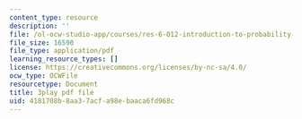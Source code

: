```yaml
---
content_type: resource
description: ''
file: /ol-ocw-studio-app/courses/res-6-012-introduction-to-probability-spring-2018/4181708b8aa37acfa98ebaaca6fd968c_aS1o7uTaLF0.pdf
file_size: 16590
file_type: application/pdf
learning_resource_types: []
license: https://creativecommons.org/licenses/by-nc-sa/4.0/
ocw_type: OCWFile
resourcetype: Document
title: 3play pdf file
uid: 4181708b-8aa3-7acf-a98e-baaca6fd968c
---
```

